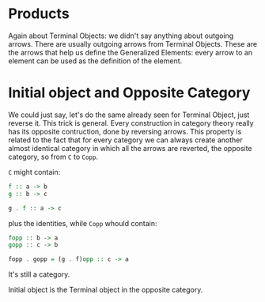 Products
========

Again about Terminal Objects: we didn't say anything about outgoing arrows. There are usually outgoing arrows from Terminal Objects. These are the arrows that help us define the Generalized Elements: every arrow to an element can be used as the definition of the element.

Initial object and Opposite Category
====================================
We could just say, let's do the same already seen for Terminal Object, just reverse it. This trick is general. Every construction in category theory really has its opposite contruction, done by reversing arrows. This property is related to the fact that for every category we can always create another almost identical category in which all the arrows are reverted, the opposite category, so from `C` to `Copp`.

`C` might contain:

```haskell
f :: a -> b
g :: b -> c

g . f :: a -> c
```
plus the identities, while `Copp` whould contain:

```haskell
fopp :: b -> a
gopp :: c -> b

fopp . gopp = (g . f)opp :: c -> a
```

It's still a category.

Initial object is the Terminal object in the opposite category.
